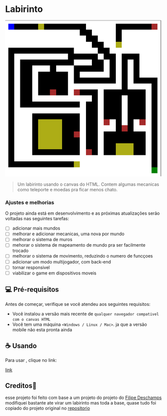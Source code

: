 # Labirinto

<img src="assets/img/print-aplicação.png"  alt="print da aplicação" >

> Um labirinto usando o canvas do HTML. Contem algumas mecanicas como teleporte e moedas pra ficar menos chato.

### Ajustes e melhorias

O projeto ainda está em desenvolvimento e as próximas atualizações serão voltadas nas seguintes tarefas:

- [ ] adicionar mais mundos
- [ ] melhorar e adicionar mecanicas, uma nova por mundo
- [ ] melhorar o sistema de muros
- [ ] mehorar o sistema de mapeamento de mundo pra ser facilmente trocado
- [ ] melhorar o sistema de movimento, reduzindo o numero de funcçoes
- [ ] adicionar um modo multijogador, com back-end
- [ ] tornar responsivel
- [ ] viabilizar o game em dispositivos moveis

## 💻 Pré-requisitos

Antes de começar, verifique se você atendeu aos seguintes requisitos:

- Você instalou a versão mais recente de `qualquer navegador compativel com o canvas HTML`
- Você tem uma máquina `<Windows / Linux / Mac>`. ja que a versão mobile não esta pronta ainda

## ☕ Usando <Labirinto>

Para usar <labirinto>, clique no link:


[link](https://vinipet.github.io/labirinto/)

## Creditos🤝 

esse projeto foi feito com base a um projeto do projeto do [Filipe Deschamps](https://github.com/filipedeschamps) modifiquei bastante ate virar um labirinto mas toda a base, quase tudo foi copiado do projeto original no [repositorio](https://github.com/filipedeschamps/meu-primeiro-jogo-multiplayer)


